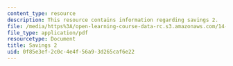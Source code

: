 ```yaml
---
content_type: resource
description: This resource contains information regarding savings 2.
file: /media/https%3A/open-learning-course-data-rc.s3.amazonaws.com/14-73-the-challenge-of-world-poverty-spring-2011/0f85e3ef2c0c4e4f56a93d265caf6e22_MIT14_73S11_Lec21_slides.pdf
file_type: application/pdf
resourcetype: Document
title: Savings 2
uid: 0f85e3ef-2c0c-4e4f-56a9-3d265caf6e22
---
```

